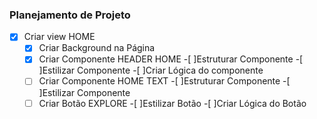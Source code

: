 ### Planejamento de Projeto

-[x] Criar view HOME
    -[x] Criar Background na Página
    -[x] Criar Componente HEADER HOME
        -[ ]Estruturar Componente
        -[ ]Estilizar Componente
        -[ ]Criar Lógica do componente
    -[ ] Criar Componente HOME TEXT
        -[ ]Estruturar Componente
        -[ ]Estilizar Componente
    -[ ] Criar Botão EXPLORE
        -[ ]Estilizar Botão
        -[ ]Criar Lógica do Botão